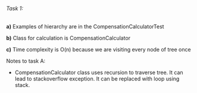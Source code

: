 ###### Task 1:
**a)** Examples of hierarchy are in the CompensationCalculatorTest

**b)** Class for calculation is CompensationCalculator

**c)** Time complexity is O(n) because we are visiting every node of tree once

Notes to task A:
- CompensationCalculator class uses recursion to traverse tree. It can lead to stackoverflow exception. It can be replaced with loop using stack.